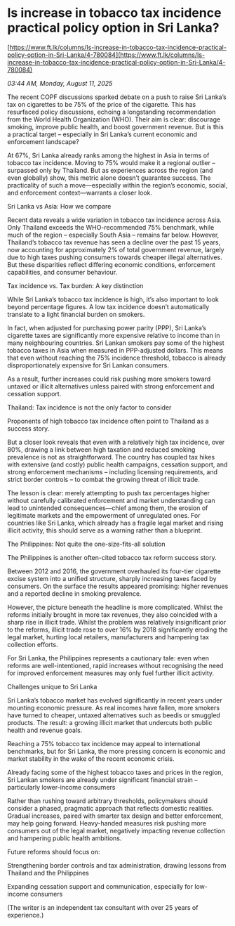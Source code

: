 # Is increase in tobacco tax incidence practical policy option in Sri Lanka?

[https://www.ft.lk/columns/Is-increase-in-tobacco-tax-incidence-practical-policy-option-in-Sri-Lanka/4-780084](https://www.ft.lk/columns/Is-increase-in-tobacco-tax-incidence-practical-policy-option-in-Sri-Lanka/4-780084)

*03:44 AM, Monday, August 11, 2025*

The recent COPF discussions sparked debate on a push to raise Sri Lanka’s tax on cigarettes to be 75% of the price of the cigarette. This has resurfaced policy discussions, echoing a longstanding recommendation from the World Health Organization (WHO). Their aim is clear: discourage smoking, improve public health, and boost government revenue. But is this a practical target – especially in Sri Lanka’s current economic and enforcement landscape?

At 67%, Sri Lanka already ranks among the highest in Asia in terms of tobacco tax incidence. Moving to 75% would make it a regional outlier – surpassed only by Thailand. But as experiences across the region (and even globally) show, this metric alone doesn’t guarantee success. The practicality of such a move—especially within the region’s economic, social, and enforcement context—warrants a closer look.

Sri Lanka vs Asia: How we compare

Recent data reveals a wide variation in tobacco tax incidence across Asia. Only Thailand exceeds the WHO-recommended 75% benchmark, while much of the region – especially South Asia – remains far below. However, Thailand’s tobacco tax revenue has seen a decline over the past 15 years, now accounting for approximately 2% of total government revenue, largely due to high taxes pushing consumers towards cheaper illegal alternatives. But these disparities reflect differing economic conditions, enforcement capabilities, and consumer behaviour.

Tax incidence vs. Tax burden: A key distinction

While Sri Lanka’s tobacco tax incidence is high, it’s also important to look beyond percentage figures. A low tax incidence doesn’t automatically translate to a light financial burden on smokers.

In fact, when adjusted for purchasing power parity (PPP), Sri Lanka’s cigarette taxes are significantly more expensive relative to income than in many neighbouring countries. Sri Lankan smokers pay some of the highest tobacco taxes in Asia when measured in PPP-adjusted dollars. This means that even without reaching the 75% incidence threshold, tobacco is already disproportionately expensive for Sri Lankan consumers.

As a result, further increases could risk pushing more smokers toward untaxed or illicit alternatives unless paired with strong enforcement and cessation support.

Thailand: Tax incidence is not the only factor to consider

Proponents of high tobacco tax incidence often point to Thailand as a success story.

But a closer look reveals that even with a relatively high tax incidence, over 80%, drawing a link between high taxation and reduced smoking prevalence is not as straightforward. The country has coupled tax hikes with extensive (and costly) public health campaigns, cessation support, and strong enforcement mechanisms – including licensing requirements, and strict border controls – to combat the growing threat of illicit trade.

The lesson is clear: merely attempting to push tax percentages higher without carefully calibrated enforcement and market understanding can lead to unintended consequences—chief among them, the erosion of legitimate markets and the empowerment of unregulated ones. For countries like Sri Lanka, which already has a fragile legal market and rising illicit activity, this should serve as a warning rather than a blueprint.

The Philippines: Not quite the one-size-fits-all solution

The Philippines is another often-cited tobacco tax reform success story.

Between 2012 and 2016, the government overhauled its four-tier cigarette excise system into a unified structure, sharply increasing taxes faced by consumers. On the surface the results appeared promising: higher revenues and a reported decline in smoking prevalence.

However, the picture beneath the headline is more complicated. Whilst the reforms initially brought in more tax revenues, they also coincided with a sharp rise in illicit trade. Whilst the problem was relatively insignificant prior to the reforms, illicit trade rose to over 16% by 2018 significantly eroding the legal market, hurting local retailers, manufacturers and hampering tax collection efforts.

For Sri Lanka, the Philippines represents a cautionary tale: even when reforms are well-intentioned, rapid increases without recognising the need for improved enforcement measures may only fuel further illicit activity.

Challenges unique to Sri Lanka

Sri Lanka’s tobacco market has evolved significantly in recent years under mounting economic pressure. As real incomes have fallen, more smokers have turned to cheaper, untaxed alternatives such as beedis or smuggled products. The result: a growing illicit market that undercuts both public health and revenue goals.

Reaching a 75% tobacco tax incidence may appeal to international benchmarks, but for Sri Lanka, the more pressing concern is economic and market stability in the wake of the recent economic crisis.

Already facing some of the highest tobacco taxes and prices in the region, Sri Lankan smokers are already under significant financial strain – particularly lower-income consumers

Rather than rushing toward arbitrary thresholds, policymakers should consider a phased, pragmatic approach that reflects domestic realities. Gradual increases, paired with smarter tax design and better enforcement, may help going forward. Heavy-handed measures risk pushing more consumers out of the legal market, negatively impacting revenue collection and hampering public health ambitions.

Future reforms should focus on:

Strengthening border controls and tax administration, drawing lessons from Thailand and the Philippines

Expanding cessation support and communication, especially for low-income consumers

(The writer is an independent tax consultant with over 25 years of experience.)


